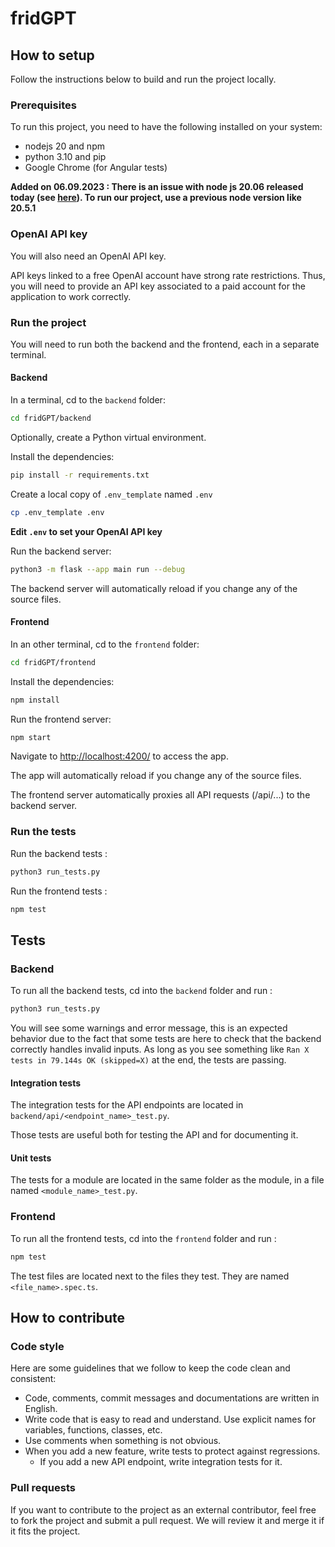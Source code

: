 # fridGPT

## How to setup

Follow the instructions below to build and run the project locally.

### Prerequisites

To run this project, you need to have the following installed on your system:
- nodejs 20 and npm
- python 3.10 and pip
- Google Chrome (for Angular tests)

**Added on 06.09.2023 : There is an issue with node js 20.06 released today (see [here](https://github.com/angular/angular-cli/issues/25782)). To run our project, use a previous node version like 20.5.1**

### OpenAI API key

You will also need an OpenAI API key.

API keys linked to a free OpenAI account have strong rate restrictions. Thus, you will need to provide an API key associated to a paid account for the application to work correctly.

### Run the project

You will need to run both the backend and the frontend, each in a separate terminal.

#### Backend

In a terminal, cd to the `backend` folder:

```bash
cd fridGPT/backend
```

Optionally, create a Python virtual environment.

Install the dependencies:

```bash
pip install -r requirements.txt
```

Create a local copy of `.env_template` named `.env`
```bash
cp .env_template .env
```

**Edit `.env` to set your OpenAI API key**

Run the backend server:

```bash
python3 -m flask --app main run --debug
```

The backend server will automatically reload if you change any of the source files.

#### Frontend

In an other terminal, cd to the `frontend` folder:

```bash
cd fridGPT/frontend
```

Install the dependencies:

```bash
npm install
```

Run the frontend server:

```bash
npm start
```

Navigate to [http://localhost:4200/](http://localhost:4200/) to access the app.

The app will automatically reload if you change any of the source files.

The frontend server automatically proxies all API requests (/api/...) to the backend server.

### Run the tests

Run the backend tests :

```bash
python3 run_tests.py
```

Run the frontend tests :

```bash
npm test
```

## Tests

### Backend

To run all the backend tests, cd into the `backend` folder and run :

```bash
python3 run_tests.py
```

You will see some warnings and error message, this is an expected behavior due to the fact that some tests are here to check that the backend correctly handles invalid inputs. As long as you see something like `Ran X tests in 79.144s OK (skipped=X)` at the end, the tests are passing.

#### Integration tests

The integration tests for the API endpoints are located in `backend/api/<endpoint_name>_test.py`.

Those tests are useful both for testing the API and for documenting it.

#### Unit tests

The tests for a module are located in the same folder as the module, in a file named `<module_name>_test.py`.

### Frontend

To run all the frontend tests, cd into the `frontend` folder and run :

```bash
npm test
```

The test files are located next to the files they test. They are named `<file_name>.spec.ts`.

## How to contribute

### Code style

Here are some guidelines that we follow to keep the code clean and consistent:

- Code, comments, commit messages and documentations are written in English.
- Write code that is easy to read and understand. Use explicit names for variables, functions, classes, etc.
- Use comments when something is not obvious.
- When you add a new feature, write tests to protect against regressions.
  - If you add a new API endpoint, write integration tests for it.

### Pull requests

If you want to contribute to the project as an external contributor, feel free to fork the project and submit a pull request. We will review it and merge it if it fits the project.

